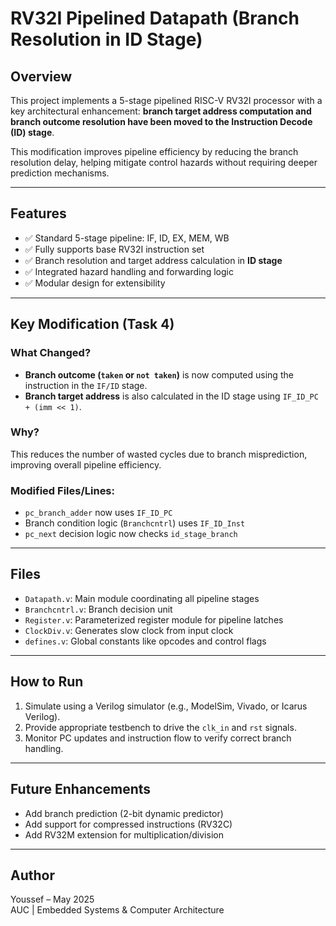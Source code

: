 # RV32I Pipelined Datapath (Branch Resolution in ID Stage)

## Overview

This project implements a 5-stage pipelined RISC-V RV32I processor with a key architectural enhancement:
**branch target address computation and branch outcome resolution have been moved to the Instruction Decode (ID) stage**.

This modification improves pipeline efficiency by reducing the branch resolution delay, helping mitigate control hazards without requiring deeper prediction mechanisms.

---

## Features

- ✅ Standard 5-stage pipeline: IF, ID, EX, MEM, WB
- ✅ Fully supports base RV32I instruction set
- ✅ Branch resolution and target address calculation in **ID stage**
- ✅ Integrated hazard handling and forwarding logic
- ✅ Modular design for extensibility

---

## Key Modification (Task 4)

### What Changed?

- **Branch outcome (`taken` or `not taken`)** is now computed using the instruction in the `IF/ID` stage.
- **Branch target address** is also calculated in the ID stage using `IF_ID_PC + (imm << 1)`.

### Why?

This reduces the number of wasted cycles due to branch misprediction, improving overall pipeline efficiency.

### Modified Files/Lines:

- `pc_branch_adder` now uses `IF_ID_PC`
- Branch condition logic (`Branchcntrl`) uses `IF_ID_Inst`
- `pc_next` decision logic now checks `id_stage_branch`

---

## Files

- `Datapath.v`: Main module coordinating all pipeline stages
- `Branchcntrl.v`: Branch decision unit
- `Register.v`: Parameterized register module for pipeline latches
- `ClockDiv.v`: Generates slow clock from input clock
- `defines.v`: Global constants like opcodes and control flags

---

## How to Run

1. Simulate using a Verilog simulator (e.g., ModelSim, Vivado, or Icarus Verilog).
2. Provide appropriate testbench to drive the `clk_in` and `rst` signals.
3. Monitor PC updates and instruction flow to verify correct branch handling.

---

## Future Enhancements

- Add branch prediction (2-bit dynamic predictor)
- Add support for compressed instructions (RV32C)
- Add RV32M extension for multiplication/division

---

## Author

Youssef – May 2025  
AUC | Embedded Systems & Computer Architecture
